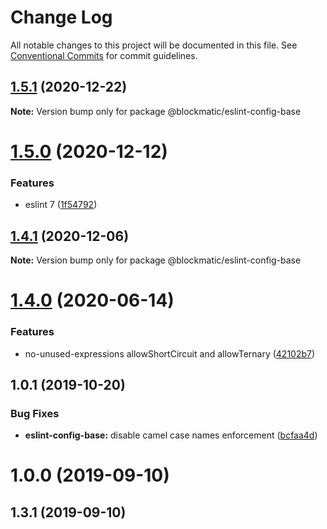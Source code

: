 # Change Log

All notable changes to this project will be documented in this file.
See [Conventional Commits](https://conventionalcommits.org) for commit guidelines.

## [1.5.1](https://github.com/blockmatic/dev-configs/compare/@blockmatic/eslint-config-base@1.5.0...@blockmatic/eslint-config-base@1.5.1) (2020-12-22)

**Note:** Version bump only for package @blockmatic/eslint-config-base





# [1.5.0](https://github.com/blockmatic/dev-configs/compare/@blockmatic/eslint-config-base@1.4.1...@blockmatic/eslint-config-base@1.5.0) (2020-12-12)


### Features

* eslint 7 ([1f54792](https://github.com/blockmatic/dev-configs/commit/1f5479292c8a62815e0d39cb770342fa85e1fc71))





## [1.4.1](https://github.com/blockmatic/dev-configs/compare/@blockmatic/eslint-config-base@1.4.0...@blockmatic/eslint-config-base@1.4.1) (2020-12-06)

**Note:** Version bump only for package @blockmatic/eslint-config-base





# [1.4.0](https://github.com/blockmatic/dev-configs/compare/@blockmatic/eslint-config-base@1.3.0...@blockmatic/eslint-config-base@1.4.0) (2020-06-14)


### Features

* no-unused-expressions allowShortCircuit and allowTernary ([42102b7](https://github.com/blockmatic/dev-configs/commit/42102b7cd66fe04424c97bc171965ee43e898bd9))





## 1.0.1 (2019-10-20)

### Bug Fixes

- **eslint-config-base:** disable camel case names enforcement ([bcfaa4d](https://github.com/blockmatic/dev-configs/commit/bcfaa4d))

# 1.0.0 (2019-09-10)

## 1.3.1 (2019-09-10)

